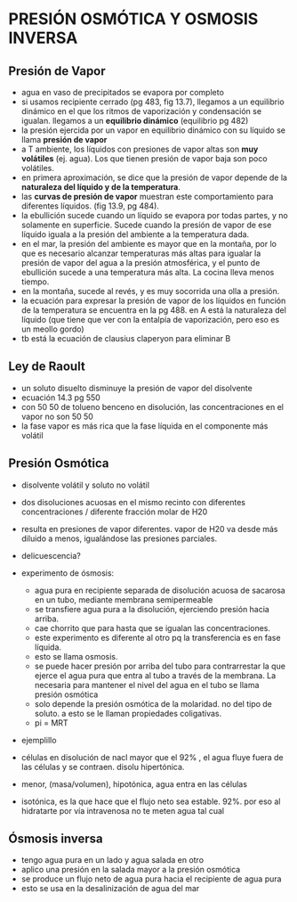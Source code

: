 # PRESIÓN OSMÓTICA Y OSMOSIS INVERSA

## Presión de Vapor

- agua en vaso de precipitados se evapora por completo
- si usamos recipiente cerrado (pg 483, fig 13.7), llegamos a un equilibrio dinámico en el que los ritmos de vaporización y condensación se igualan. llegamos a un **equilibrio dinámico** (equilibrio pg 482)
- la presión ejercida por un vapor en equilibrio dinámico con su líquido se llama **presión de vapor**
- a T ambiente, los líquidos con presiones de vapor altas son **muy volátiles** (ej. agua). Los que tienen presión de vapor baja son poco volátiles.
- en primera aproximación, se dice que la presión de vapor depende de la **naturaleza del líquido y de la temperatura**.
- las **curvas de presión de vapor** muestran este comportamiento para diferentes líquidos. (fig 13.9, pg 484).
- la ebullición sucede cuando un líquido se evapora por todas partes, y no solamente en superficie. Sucede cuando la presión de vapor de ese líquido iguala a la presión del ambiente a la temperatura dada.
- en el mar, la presión del ambiente es mayor que en la montaña, por lo que es necesario alcanzar temperaturas más altas para igualar la presión de vapor del agua a la presión atmosférica, y el punto de ebullición sucede a una temperatura más alta. La cocina lleva menos tiempo.
- en la montaña, sucede al revés, y es muy socorrida una olla a presión.
- la ecuación para expresar la presión de vapor de los líquidos en función de la temperatura se encuentra en la pg 488. en A está la naturaleza del líquido (que tiene que ver con la entalpía de vaporización, pero eso es un meollo gordo)
- tb está la ecuación de clausius claperyon para eliminar B

## Ley de Raoult

- un soluto disuelto disminuye la presión de vapor del disolvente
- ecuación 14.3 pg 550
- con 50 50 de tolueno benceno en disolución, las concentraciones en el vapor no son 50 50
- la fase vapor es más rica que la fase líquida en el componente más volátil

## Presión Osmótica

- disolvente volátil y soluto no volátil
- dos disoluciones acuosas en el mismo recinto con diferentes concentraciones / diferente fracción molar de H20
- resulta en presiones de vapor diferentes. vapor de H20 va desde más diluido a menos, igualándose las presiones parciales.
- delicuescencia?
- experimento de ósmosis:
    - agua pura en recipiente separada de disolución acuosa de sacarosa en un tubo, mediante membrana semipermeable
    - se transfiere agua pura a la disolución, ejerciendo presión hacia arriba.
    - cae chorrito que para hasta que se igualan las concentraciones.
    - este experimento es diferente al otro pq la transferencia es en fase líquida.
    - esto se llama osmosis.
    - se puede hacer presión por arriba del tubo para contrarrestar la que ejerce el agua pura que entra al tubo a través de la membrana. La necesaria para mantener el nivel del agua en el tubo se llama presión osmótica
    - solo depende la presión osmótica de la molaridad. no del tipo de soluto. a esto se le llaman propiedades coligativas.
    - pi = MRT

- ejemplillo

- células en disolución de nacl mayor que el 92% , el agua fluye fuera de las células y se contraen. disolu hipertónica.
- menor, (masa/volumen), hipotónica, agua entra en las células
- isotónica, es la que hace que el flujo neto sea estable. 92%. por eso al hidratarte por vía intravenosa no te meten agua tal cual

## Ósmosis inversa

- tengo agua pura en un lado y agua salada en otro
- aplico una presión en la salada mayor a la presión osmótica
- se produce un flujo neto de agua pura hacia el recipiente de agua pura
- esto se usa en la desalinización de agua del mar
